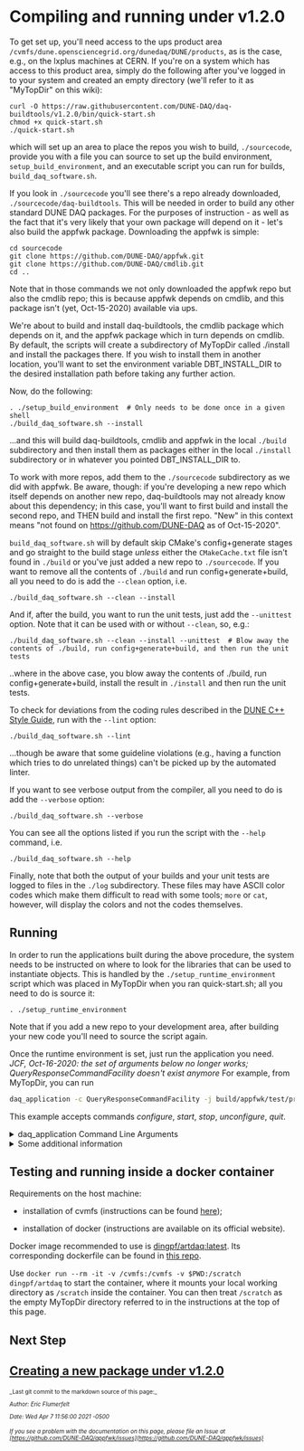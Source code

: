 # Compiling and running under v1.2.0

To get set up, you'll need access to the ups product area `/cvmfs/dune.opensciencegrid.org/dunedaq/DUNE/products`, as is the case, e.g., on the lxplus machines at CERN. If you're on a system which has access to this product area, simply do the following after you've logged in to your system and created an empty directory (we'll refer to it as "MyTopDir" on this wiki):
```
curl -O https://raw.githubusercontent.com/DUNE-DAQ/daq-buildtools/v1.2.0/bin/quick-start.sh
chmod +x quick-start.sh
./quick-start.sh
```
which will set up an area to place the repos you wish to build, `./sourcecode`, provide you with a file you can source to set up the build environment, `setup_build_environment`, and an executable script you can run for builds, `build_daq_software.sh`.

If you look in `./sourcecode` you'll see there's a repo already downloaded, `./sourcecode/daq-buildtools`. This will be needed in order to build any other standard DUNE DAQ packages. For the purposes of instruction - as well as the fact that it's very likely that your own package will depend on it - let's also build the appfwk package. Downloading the appfwk is simple:
```
cd sourcecode
git clone https://github.com/DUNE-DAQ/appfwk.git
git clone https://github.com/DUNE-DAQ/cmdlib.git
cd ..
```
Note that in those commands we not only downloaded the appfwk repo but also the cmdlib repo; this is because appfwk depends on cmdlib, and this package isn't (yet, Oct-15-2020) available via ups. 

We're about to build and install daq-buildtools, the cmdlib package which depends on it, and the appfwk package which in turn depends on cmdlib. By default, the scripts will create a subdirectory of MyTopDir called ./install and install the packages there. If you wish to install them in another location, you'll want to set the environment variable DBT_INSTALL_DIR to the desired installation path before taking any further action.

Now, do the following:
```
. ./setup_build_environment  # Only needs to be done once in a given shell
./build_daq_software.sh --install
```
...and this will build daq-buildtools, cmdlib and appfwk in the local `./build` subdirectory and then install them as packages either in the local `./install` subdirectory or in whatever you pointed DBT_INSTALL_DIR to. 

To work with more repos, add them to the `./sourcecode` subdirectory as we did with appfwk. Be aware, though: if you're developing a new repo which itself depends on another new repo, daq-buildtools may not already know about this dependency; in this case, you'll want to first build and install the second repo, and THEN build and install the first repo. "New" in this context means "not found on https://github.com/DUNE-DAQ as of Oct-15-2020". 

`build_daq_software.sh` will by default skip CMake's config+generate stages and go straight to the build stage _unless_ either the `CMakeCache.txt` file isn't found in `./build` or you've just added a new repo to `./sourcecode`. If you want to remove all the contents of `./build` and run config+generate+build, all you need to do is add the `--clean` option, i.e.
```
./build_daq_software.sh --clean --install
```
And if, after the build, you want to run the unit tests, just add the `--unittest` option. Note that it can be used with or without `--clean`, so, e.g.:
```
./build_daq_software.sh --clean --install --unittest  # Blow away the contents of ./build, run config+generate+build, and then run the unit tests
```
..where in the above case, you blow away the contents of ./build,  run config+generate+build, install the result in `./install` and then run the unit tests.

To check for deviations from the coding rules described in the [DUNE C++ Style Guide](https://github.com/DUNE-DAQ/styleguide/blob/develop/dune-daq-cppguide.md), run with the `--lint` option:
```
./build_daq_software.sh --lint
```
...though be aware that some guideline violations (e.g., having a function which tries to do unrelated things) can't be picked up by the automated linter. 

If you want to see verbose output from the compiler, all you need to do is add the `--verbose` option:
```
./build_daq_software.sh --verbose 
```

You can see all the options listed if you run the script with the `--help` command, i.e.
```
./build_daq_software.sh --help
```
Finally, note that both the output of your builds and your unit tests are logged to files in the `./log` subdirectory. These files may have ASCII color codes which make them difficult to read with some tools; `more` or `cat`, however, will display the colors and not the codes themselves. 

</details>

## Running
In order to run the applications built during the above procedure, the system needs to be instructed on where to look for the libraries that can be used to instantiate objects. This is handled by the `./setup_runtime_environment` script which was placed in MyTopDir when you ran quick-start.sh; all you need to do is source it:
```
. ./setup_runtime_environment
```

Note that if you add a new repo to your development area, after building your new code you'll need to source the script again. 

Once the runtime environment is set, just run the application you need.  
_JCF, Oct-16-2020: the set of arguments below no longer works; QueryResponseCommandFacility doesn't exist anymore_
For example, from MyTopDir, you can run 
```bash
daq_application -c QueryResponseCommandFacility -j build/appfwk/test/producer_consumer_dynamic_test.json
```

This example accepts commands _configure_, _start_, _stop_, _unconfigure_, _quit_.

<details><summary>daq_application Command Line Arguments</summary>

Use `daq_application --help` to see all of the possible options:
```
$ ./build/appfwk/apps/daq_application --help
./build/appfwk/apps/daq_application known arguments (additional arguments will be stored and passed on):
  -c [ --commandFacility ] arg CommandFacility plugin name
  -m [ --configManager ] arg   ConfigurationManager plugin name
  -s [ --service ] arg         Service plugin(s) to load
  -j [ --configJson ] arg      JSON Application configuration file name
  -h [ --help ]                produce help message
```

</details>

<details><summary>Some additional information</summary>



### TRACE Messages

To enable the sending of TRACE messages to a memory buffer, you can set one of several TRACE environmental variables _before_ running `appfwk/apps/simple_test_app`.  One example is to use a command like `export TRACE_NAME=TRACE`.  (For more details, please see the [TRACE package documentation](https://cdcvs.fnal.gov/redmine/projects/trace/wiki/Wiki). For example, the [Circular Memory Buffer](https://cdcvs.fnal.gov/redmine/projects/trace/wiki/Circular_Memory_Buffer) section in the TRACE Quick Start talks about the env vars that you can use to enable tracing.)

To view the TRACE messages in the memory buffer, you can use the following additional steps:


* [if not done already] `export SPACK_ROOT=<your spack root> ; source $SPACK_ROOT/setup-env.sh`

* [if not done already] `spack load trace`

* `trace_cntl show` or `trace_cntl show | trace_delta -ct 1` (The latter displays the timestamps in human-readable format.  Note that the messages are listed in reverse chronological order in both cases.)

</details>

## Testing and running inside a docker container

Requirements on the host machine:

* installation of cvmfs (instructions can be found [here](https://wiki.dunescience.org/wiki/DUNE_Computing/Access_files_in_CVMFS#Installing_CVMFS_on_your_computer.28s.29));

* installation of docker (instructions are available on its official website).

Docker image recommended to use is [dingpf/artdaq:latest](https://hub.docker.com/repository/docker/dingpf/artdaq). Its corresponding dockerfile can be found in [this repo](https://github.com/dingp/artdaq-docker).

Use `docker run --rm -it -v /cvmfs:/cvmfs -v $PWD:/scratch dingpf/artdaq` to start the container, where it mounts your local working directory as `/scratch` inside the container. You can then treat `/scratch` as the empty MyTopDir directory referred to in the instructions at the top of this page. 

## Next Step

[Creating a new package under v1.2.0](Creating-a-new-package-under-v1.2.0.md)
-----

<font size="1">
_Last git commit to the markdown source of this page:_


_Author: Eric Flumerfelt_

_Date: Wed Apr 7 11:56:00 2021 -0500_

_If you see a problem with the documentation on this page, please file an Issue at [https://github.com/DUNE-DAQ/appfwk/issues](https://github.com/DUNE-DAQ/appfwk/issues)_
</font>
